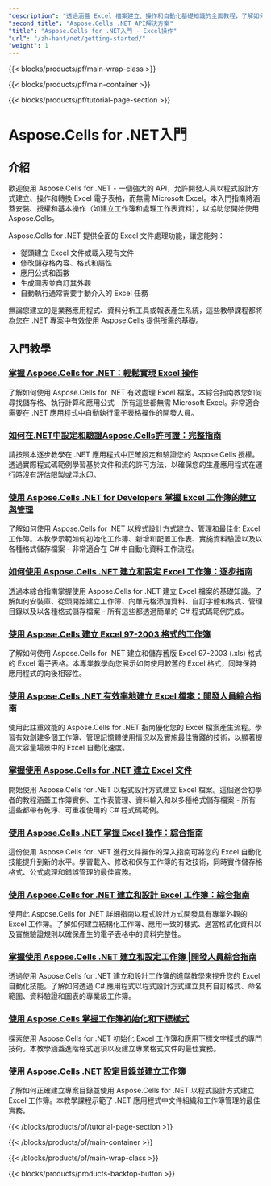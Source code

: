 ```yaml
---
"description": "透過涵蓋 Excel 檔案建立、操作和自動化基礎知識的全面教程，了解如何安裝、授權和使用 Aspose.Cells for .NET。"
"second_title": "Aspose.Cells .NET API解決方案"
"title": "Aspose.Cells for .NET入門 - Excel操作"
"url": "/zh-hant/net/getting-started/"
"weight": 1
---
```


{{< blocks/products/pf/main-wrap-class >}}

{{< blocks/products/pf/main-container >}}

{{< blocks/products/pf/tutorial-page-section >}}


# Aspose.Cells for .NET入門

## 介紹

歡迎使用 Aspose.Cells for .NET - 一個強大的 API，允許開發人員以程式設計方式建立、操作和轉換 Excel 電子表格，而無需 Microsoft Excel。本入門指南將涵蓋安裝、授權和基本操作（如建立工作簿和處理工作表資料），以協助您開始使用 Aspose.Cells。

Aspose.Cells for .NET 提供全面的 Excel 文件處理功能，讓您能夠：
- 從頭建立 Excel 文件或載入現有文件
- 修改儲存格內容、格式和屬性
- 應用公式和函數
- 生成圖表並自訂其外觀
- 自動執行通常需要手動介入的 Excel 任務

無論您建立的是業務應用程式、資料分析工具或報表產生系統，這些教學課程都將為您在 .NET 專案中有效使用 Aspose.Cells 提供所需的基礎。

## 入門教學

### [掌握 Aspose.Cells for .NET：輕鬆實現 Excel 操作](./aspose-cells-dotnet-excel-operations)
了解如何使用 Aspose.Cells for .NET 有效處理 Excel 檔案。本綜合指南教您如何尋找儲存格、執行計算和應用公式 - 所有這些都無需 Microsoft Excel。非常適合需要在 .NET 應用程式中自動執行電子表格操作的開發人員。

### [如何在.NET中設定和驗證Aspose.Cells許可證：完整指南](./aspose-cells-license-setup-dotnet-guide)
請按照本逐步教學在 .NET 應用程式中正確設定和驗證您的 Aspose.Cells 授權。透過實際程式碼範例學習基於文件和流的許可方法，以確保您的生產應用程式在運行時沒有評估限製或浮水印。

### [使用 Aspose.Cells .NET for Developers 掌握 Excel 工作簿的建立與管理](./aspose-cells-net-workbook-creation-management)
了解如何使用 Aspose.Cells for .NET 以程式設計方式建立、管理和最佳化 Excel 工作簿。本教學示範如何初始化工作簿、新增和配置工作表、實施資料驗證以及以各種格式儲存檔案 - 非常適合在 C# 中自動化資料工作流程。

### [如何使用 Aspose.Cells .NET 建立和設定 Excel 工作簿：逐步指南](./create-configure-excel-workbook-aspose-cells-net)
透過本綜合指南掌握使用 Aspose.Cells for .NET 建立 Excel 檔案的基礎知識。了解如何安裝庫、從頭開始建立工作簿、向單元格添加資料、自訂字體和格式、管理目錄以及以各種格式儲存檔案 - 所有這些都透過簡單的 C# 程式碼範例完成。

### [使用 Aspose.Cells 建立 Excel 97-2003 格式的工作簿](./create-save-excel-97-2003-aspose-cells-dotnet)
了解如何使用 Aspose.Cells for .NET 建立和儲存舊版 Excel 97-2003 (.xls) 格式的 Excel 電子表格。本專業教學向您展示如何使用較舊的 Excel 格式，同時保持應用程式的向後相容性。

### [使用 Aspose.Cells .NET 有效率地建立 Excel 檔案：開發人員綜合指南](./efficient-excel-files-aspose-cells-net)
使用此註重效能的 Aspose.Cells for .NET 指南優化您的 Excel 檔案產生流程。學習有效創建多個工作簿、管理記憶體使用情況以及實施最佳實踐的技術，以顯著提高大容量場景中的 Excel 自動化速度。

### [掌握使用 Aspose.Cells for .NET 建立 Excel 文件](./excel-creation-aspose-cells-dotnet-guide)
開始使用 Aspose.Cells for .NET 以程式設計方式建立 Excel 檔案。這個適合初學者的教程涵蓋工作簿實例、工作表管理、資料輸入和以多種格式儲存檔案 - 所有這些都帶有乾淨、可重複使用的 C# 程式碼範例。

### [使用 Aspose.Cells .NET 掌握 Excel 操作：綜合指南](./excel-manipulation-aspose-cells-net-guide)
這份使用 Aspose.Cells for .NET 進行文件操作的深入指南可將您的 Excel 自動化技能提升到新的水平。學習載入、修改和保存工作簿的有效技術，同時實作儲存格格式、公式處理和錯誤管理的最佳實務。

### [使用 Aspose.Cells for .NET 建立和設計 Excel 工作簿：綜合指南](./excel-workbook-creation-aspose-cells-dotnet)
使用此 Aspose.Cells for .NET 詳細指南以程式設計方式開發具有專業外觀的 Excel 工作簿。了解如何建立結構化工作簿、應用一致的樣式、適當格式化資料以及實施驗證規則以確保產生的電子表格中的資料完整性。

### [掌握使用 Aspose.Cells .NET 建立和設定工作簿 |開發人員綜合指南](./mastering-workbook-creation-aspose-cells-net)
透過使用 Aspose.Cells for .NET 建立和設計工作簿的進階教學來提升您的 Excel 自動化技能。了解如何透過 C# 應用程式以程式設計方式建立具有自訂格式、命名範圍、資料驗證和圖表的專業級工作簿。

### [使用 Aspose.Cells 掌握工作簿初始化和下標樣式](./mastering-workbook-initialization-subscript-styling-aspose-cells-net)
探索使用 Aspose.Cells for .NET 初始化 Excel 工作簿和應用下標文字樣式的專門技術。本教學涵蓋進階格式選項以及建立專業格式文件的最佳實務。

### [使用 Aspose.Cells .NET 設定目錄並建立工作簿](./set-up-directories-create-workbooks-aspose-cells-dotnet)
了解如何正確建立專案目錄並使用 Aspose.Cells for .NET 以程式設計方式建立 Excel 工作簿。本教學課程示範了 .NET 應用程式中文件組織和工作簿管理的最佳實務。


{{< /blocks/products/pf/tutorial-page-section >}}

{{< /blocks/products/pf/main-container >}}

{{< /blocks/products/pf/main-wrap-class >}}

{{< blocks/products/products-backtop-button >}}